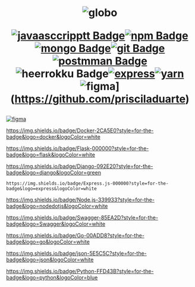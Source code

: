<h1 align="center"> 

![globo](https://user-images.githubusercontent.com/49458473/154158402-b75c1ed2-4c43-4e13-878f-032ecd3d231a.jpg)
 
[![javaasccripptt Badge](https://img.shields.io/badge/JavaScript-323330?style=for-the-badge&logo=javascript&logoColor=F7DF1E&link=https://github.com/prisciladuarte)](https://github.com/prisciladuarte)[![npm Badge](https://img.shields.io/badge/npm-CB3837?style=for-the-badge&logo=npm&logoColor=white&link=https://github.com/prisciladuarte)](https://github.com/prisciladuarte)[![mongo Badge](	https://img.shields.io/badge/MongoDB-4EA94B?style=for-the-badge&logo=mongodb&logoColor=white&link=https://angular.io/)](https://github.com/prisciladuarte)[![git Badge](https://img.shields.io/badge/Git-F05032?style=for-the-badge&logo=git&logoColor=white&link=https://github.com/prisciladuarte)](https://github.com/prisciladuarte)[![postmman Badge](https://img.shields.io/badge/Postman-FF6C37?style=for-the-badge&logo=Postman&logoColor=white&link=https://github.com/prisciladuarte)](https://github.com/prisciladuarte)![heerrokku Badge](https://img.shields.io/badge/Heroku-430098?style=for-the-badge&logo=heroku&logoColor=white&link=https://github.com/prisciladuarte)[![express](https://img.shields.io/badge/Express.js-404D59?style=for-the-badge&link=https://github.com/prisciladuarte)](https://github.com/prisciladuarte)[![yarn](https://img.shields.io/badge/Yarn-2C8EBB?style=for-the-badge&logo=yarn&logoColor=white&link=https://github.com/prisciladuarte)](https://github.com/prisciladuarte)![figma](https://img.shields.io/badge/Figma-F24E1E?style=for-the-badge&logo=figma&logoColor=white&link=https://github.com/prisciladuarte)](https://github.com/prisciladuarte)



  </h1>
  
  [![figma](https://img.shields.io/badge/Figma-F24E1E?style=for-the-badge&logo=figma&logoColor=white&link=https://github.com/prisciladuarte)](https://github.com/prisciladuarte)





https://img.shields.io/badge/Docker-2CA5E0?style=for-the-badge&logo=docker&logoColor=white


https://img.shields.io/badge/Flask-000000?style=for-the-badge&logo=flask&logoColor=white


https://img.shields.io/badge/Django-092E20?style=for-the-badge&logo=django&logoColor=green


	https://img.shields.io/badge/Express.js-000000?style=for-the-badge&logo=express&logoColor=white
  
  https://img.shields.io/badge/Node.js-339933?style=for-the-badge&logo=nodedotjs&logoColor=white
  
  https://img.shields.io/badge/Swagger-85EA2D?style=for-the-badge&logo=Swagger&logoColor=white
  
  https://img.shields.io/badge/Go-00ADD8?style=for-the-badge&logo=go&logoColor=white
  
  https://img.shields.io/badge/json-5E5C5C?style=for-the-badge&logo=json&logoColor=white
  
  https://img.shields.io/badge/Python-FFD43B?style=for-the-badge&logo=python&logoColor=blue
